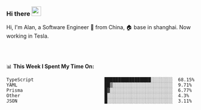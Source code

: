 ### Hi there <img src="https://media.giphy.com/media/hvRJCLFzcasrR4ia7z/giphy.gif" width="25px">

<!-- ![visitors](https://visitor-badge.glitch.me/badge?page_id=dislfyer.dislfyer) -->

Hi, I'm Alan, a Software Engineer 🚀 from China, 🏠 base in shanghai. Now working in Tesla.

<br/>
<br/>

📊 **This Week I Spent My Time On:**


<!--START_SECTION:waka-->

```text
TypeScript                          █████████████████░░░░░░░░  68.15%
YAML                                ██▒░░░░░░░░░░░░░░░░░░░░░░  9.71%
Prisma                              █▓░░░░░░░░░░░░░░░░░░░░░░░  6.77%
Other                               █░░░░░░░░░░░░░░░░░░░░░░░░  4.3%
JSON                                █░░░░░░░░░░░░░░░░░░░░░░░░  3.11%
```

<!--END_SECTION:waka-->

<!--
**About Me:**
 -->
